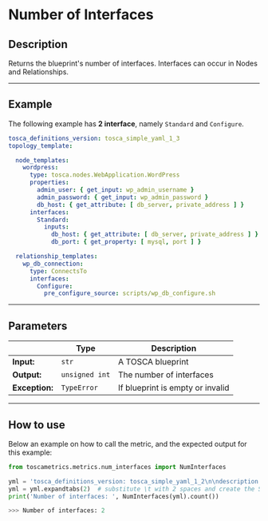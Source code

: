 # Number of Interfaces

## Description

Returns the blueprint's number of interfaces. 
Interfaces can occur in Nodes and Relationships. 

---

## Example
The following example has **2 interface**, namely `Standard` and `Configure`.

``` yaml
tosca_definitions_version: tosca_simple_yaml_1_3
topology_template:

  node_templates:
    wordpress:
      type: tosca.nodes.WebApplication.WordPress
      properties:
        admin_user: { get_input: wp_admin_username }
        admin_password: { get_input: wp_admin_password }
        db_host: { get_attribute: [ db_server, private_address ] }
      interfaces:
        Standard:
          inputs:
            db_host: { get_attribute: [ db_server, private_address ] }
            db_port: { get_property: [ mysql, port ] }

  relationship_templates:
    wp_db_connection:
      type: ConnectsTo
      interfaces:
        Configure:
          pre_configure_source: scripts/wp_db_configure.sh
```

---

## Parameters


|   | **Type** | **Description** |
|---|---|---|
**Input:**| `str`| A TOSCA blueprint|
**Output:**| `unsigned int`| The number of interfaces |
**Exception:**| `TypeError`| If blueprint is empty or invalid|

---

## How to use
Below an example on how to call the metric, and the expected output for this example:

```python
from toscametrics.metrics.num_interfaces import NumInterfaces

yml = 'tosca_definitions_version: tosca_simple_yaml_1_2\n\ndescription: Template for deploying a single server with MySQL software on top.\n\ntopology_template:\n  inputs:\n    mysql_rootpw:\n      type: string\n      \n    mysql_port:\n      type: integer\n    \n  node_templates:\n    db_server:\n      type: tosca.nodes.Compute\n      \n    mysql:\n      type: tosca.nodes.DBMS.MySQL\n      properties:\n        root_password: { get_input: my_mysql_rootpw }\n        port: { get_input: my_mysql_port }\n      requirements:\n        - host: db_server\n      interfaces:\n        Standard:\n          configure: scripts/my_own_configure.sh'
yml = yml.expandtabs(2)  # substitute \t with 2 spaces and create the StringIO object
print('Number of interfaces: ', NumInterfaces(yml).count())

>>> Number of interfaces: 2
```